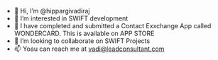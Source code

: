 - 👋 Hi, I’m @hippargivadiraj
- 👀 I’m interested in SWIFT development
- 🌱 I have completed and submitted a Contact Exxchange App called WONDERCARD. This is available on APP STORE
- 💞️ I’m looking to collaborate on SWIFT Projects
- 📫 Yoau can reach me at vadi@leadconsultant.com
<!---
hippargivadiraj/hippargivadiraj is a ✨ special ✨ repository because its `README.md` (this file) appears on your GitHub profile.
You can click the Preview link to take a look at your changes.
--->
